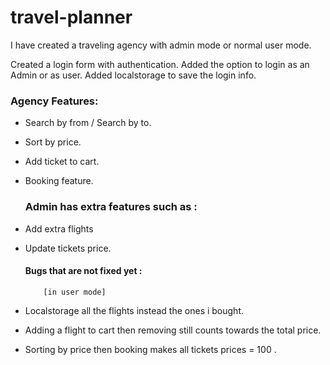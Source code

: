 # travel-planner

I have created a traveling agency with admin mode or normal user mode.

Created a login form with authentication.
Added the option to login as an Admin or as user.
Added localstorage to save the login info.

### Agency Features:

- Search by from / Search by to.
- Sort by price.
- Add ticket to cart.
- Booking feature.

  ### Admin has extra features such as :

- Add extra flights
- Update tickets price.

  #### Bugs that are not fixed yet :

          [in user mode]

- Localstorage all the flights instead the ones i bought.
- Adding a flight to cart then removing still counts towards the total price.
- Sorting by price then booking makes all tickets prices = 100 .
